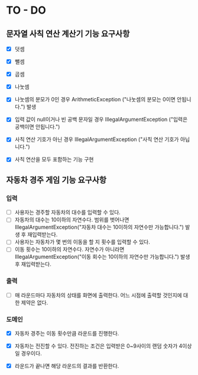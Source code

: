 # TO - DO
## 문자열 사칙 연산 계산기 기능 요구사항
- [x] 덧셈
- [x] 뺄셈
- [x] 곱셈
- [x] 나눗셈
- [x] 나눗셈의 분모가 0인 경우 ArithmeticException ("나눗셈의 분모는 0이면 안됩니다.") 발생
- [x] 입력 값이 null이거나 빈 공백 문자일 경우 IllegalArgumentException ("입력은 공백이면 안됩니다.")
- [x] 사칙 연산 기호가 아닌 경우 IllegalArgumentException ("사칙 연산 기호가 아닙니다.")
- [x] 사칙 연산을 모두 포함하는 기능 구현


## 자동차 경주 게임 기능 요구사항
### 입력
- [ ] 사용자는 경주할 자동차의 대수를 입력할 수 있다.
- [ ] 자동차의 대수는 10이하의 자연수다. 범위를 벗어나면 IllegalArgumentException("자동차 대수는 10이하의 자연수만 가능합니다.") 발생 후 재입력받는다.
- [ ] 사용자는 자동차가 몇 번의 이동을 할 지 횟수를 입력할 수 있다.
- [ ] 이동 횟수는 10이하의 자연수다. 자연수가 아니라면 IllegalArgumentException("이동 회수는 10이하의 자연수만 가능합니다.") 발생 후 재입력받는다.

### 출력
- [ ] 매 라운드마다 자동차의 상태를 화면에 출력한다. 어느 시점에 출력할 것인지에 대한 제약은 없다.
  
### 도메인
- [x] 자동차 경주는 이동 횟수만큼 라운드를 진행한다.
- [x] 자동차는 전진할 수 있다. 전진하는 조건은 입력받은 0~9사이의 랜덤 숫자가 4이상일 경우이다.
- [x] 라운드가 끝나면 해당 라운드의 결과를 반환한다.

  
